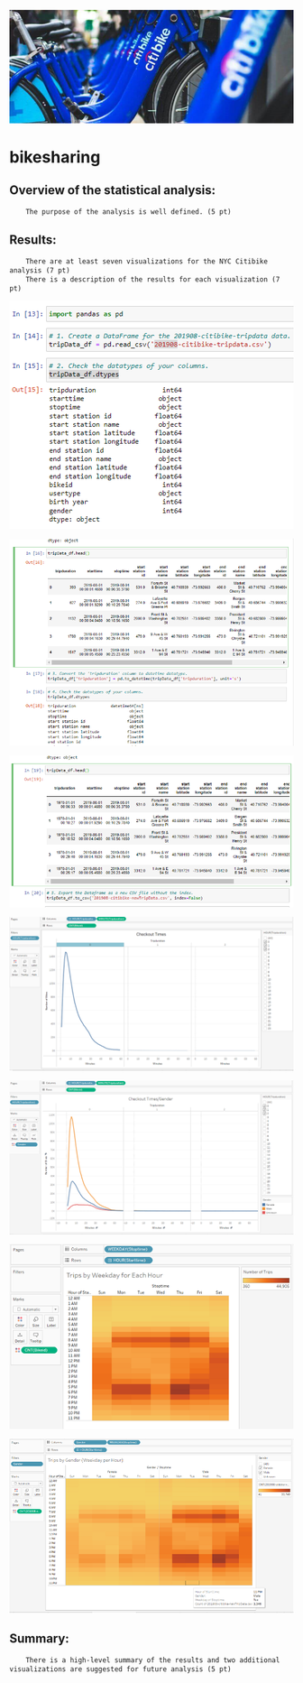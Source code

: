 ![image](https://github.com/Bryan-Corn/14-bikesharing/blob/main/Images/bikeshare01.png)
# bikesharing


## Overview of the statistical analysis:
        The purpose of the analysis is well defined. (5 pt)

## Results:
        There are at least seven visualizations for the NYC Citibike analysis (7 pt)
        There is a description of the results for each visualization (7 pt)
        
 ![image](https://github.com/Bryan-Corn/14-bikesharing/blob/main/Images/bikeshare1.png)
 
 
 ![image](https://github.com/Bryan-Corn/14-bikesharing/blob/main/Images/bikeshare2.png)
 
 
 ![image](https://github.com/Bryan-Corn/14-bikesharing/blob/main/Images/bikeshare3.png)
 
 
 ![image](https://github.com/Bryan-Corn/14-bikesharing/blob/main/Images/bikeshare4.png)
 
 
 ![image](https://github.com/Bryan-Corn/14-bikesharing/blob/main/Images/bikeshare5.png)
 
 
 ![image](https://github.com/Bryan-Corn/14-bikesharing/blob/main/Images/bikeshare6.png)
 
 
 ![image](https://github.com/Bryan-Corn/14-bikesharing/blob/main/Images/bikeshare7.png)

## Summary:
        There is a high-level summary of the results and two additional visualizations are suggested for future analysis (5 pt)

